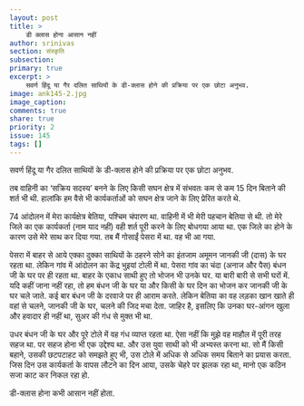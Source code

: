 ```yaml
---
layout: post
title: >
    डी क्लास होना आसान नहीं
author: srinivas
section: संस्कृति
subsection:
primary: true
excerpt: >
    सवर्ण हिंदू या गैर दलित साथियों के डी-क्लास होने की प्रक्रिया पर एक छोटा अनुभव. 
image: ank145-2.jpg
image_caption: 
comments: true
share: true
priority: 2
issue: 145
tags: []
---
```


सवर्ण हिंदू या गैर दलित साथियों के डी-क्लास होने की प्रक्रिया पर एक छोटा अनुभव.

तब वाहिनी का ‘सक्रिय सदस्य’ बनने के लिए किसी सघन क्षेत्र में संभवतः कम से कम 15 दिन बिताने की शर्त भी थी. हालांकि हम वैसे भी कार्यकर्ताओं को सघन क्षेत्र जाने के लिए प्रेरित करते थे.

74 आंदोलन में मेरा कार्यक्षेत्र बेतिया, पश्चिम चंपारण था. वाहिनी में भी मेरी पहचान बेतिया से थी. तो मेरे जिले का एक कार्यकर्ता (नाम याद नहीं) वही शर्त पूरी करने के लिए बोधगया आया था. एक जिले का होने के कारण उसे मेरे साथ कर दिया गया. तब मैं गोसाईं पेसरा में था. वह भी आ गया.

पेसरा में बाहर से आये एक्का दुक्का साथियों के ठहरने सोने का इंतजाम अमूमन जानकी जी (दास) के घर रहता था. लेकिन गांव में आंदोलन का केंद्र भुइयां टोली में था. पेसरा गांव का चंदा (अनाज और पैस) बंधन जी के घर पर ही रहता था. बाहर के एकाध साथी हुए तो भोजन भी उनके घर. या बारी बारी से सभी घरों में. यदि कहीं जाना नहीं रहा, तो हम बंधन जी के घर या और किसी के घर दिन का भोजन कर जानकी जी के घर चले जाते. कई बार बंधन जी के दरवाजे पर ही आराम करते. लेकिन बेतिया का वह लड़का खान खाते ही वहां से चलने, जानकी जी के घर, चलने की जिद मचा देता. जाहिर है, इसलिए कि उनका घर-आंगन खुला और हवादार ही नहीं था, सुअर की गंध से मुक्त भी था.

उधर बंधन जी के घर और पूरे टोले में वह गंध व्याप्त रहता था. ऐसा नहीं कि मुझे वह माहौल में पूरी तरह सहज था. पर सहज होना भी एक उद्देश्य था. और उस युवा साथी को भी अभ्यस्त करना था. सो मैं किसी बहाने, उसकी छटपटाहट को समझते हुए भी, उस टोले में अधिक से अधिक समय बिताने का प्रयास करता. जिस दिन उस कार्यकर्ता के वापस लौटने का दिन आया, उसके चेहरे पर झलक रहा था, मानो एक कठिन सजा काट कर निकल रहा हो.

डी-क्लास होना कभी आसान नहीं होता.